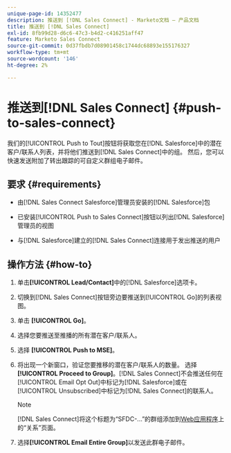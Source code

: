```yaml
---
unique-page-id: 14352477
description: 推送到 [!DNL Sales Connect] - Marketo文档 — 产品文档
title: 推送到 [!DNL Sales Connect]
exl-id: 8fb99d28-d6c6-47c3-b4d2-c416251aff47
feature: Marketo Sales Connect
source-git-commit: 0d37fbdb7d08901458c1744dc68893e155176327
workflow-type: tm+mt
source-wordcount: '146'
ht-degree: 2%

---
```


# 推送到[!DNL Sales Connect] {#push-to-sales-connect}

我们的[!UICONTROL Push to Tout]按钮将获取您在[!DNL Salesforce]中的潜在客户/联系人列表，并将他们推送到[!DNL Sales Connect]中的组。 然后，您可以快速发送附加了转出跟踪的可自定义群组电子邮件。

## 要求 {#requirements}

* 由[!DNL Sales Connect Salesforce]管理员安装的[!DNL Salesforce]包

* 已安装[!UICONTROL Push to Sales Connect]按钮以列出[!DNL Salesforce]管理员的视图

* 与[!DNL Salesforce]建立的[!DNL Sales Connect]连接用于发出推送的用户

## 操作方法 {#how-to}

1. 单击&#x200B;**[!UICONTROL Lead/Contact]**&#x200B;中的[!DNL Salesforce]选项卡。
1. 切换到[!DNL Sales Connect]按钮旁边要推送到[!UICONTROL Go]的列表视图。
1. 单击 **[!UICONTROL Go]**。
1. 选择您要推送至推播的所有潜在客户/联系人。
1. 选择 **[!UICONTROL Push to MSE]**。
1. 将出现一个新窗口，验证您要推移的潜在客户/联系人的数量。 选择 **[!UICONTROL Proceed to Group]**。[!DNL Sales Connect]不会推送任何在[!UICONTROL Email Opt Out]中标记为[!DNL Salesforce]或在[!UICONTROL Unsubscribed]中标记为[!DNL Sales Connect]的联系人。

   >[!NOTE]
   >
   >[!DNL Sales Connect]将这个标题为“SFDC-...”的群组添加到[Web应用程序](https://toutapp.com/login)上的“关系”页面。

1. 选择&#x200B;**[!UICONTROL Email Entire Group]**&#x200B;以发送此群电子邮件。
